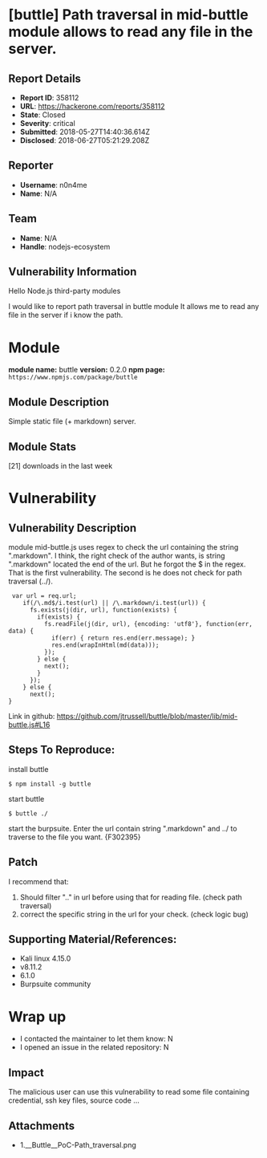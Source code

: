 # [buttle] Path traversal in mid-buttle module allows to read any file in the server.

## Report Details
- **Report ID**: 358112
- **URL**: https://hackerone.com/reports/358112
- **State**: Closed
- **Severity**: critical
- **Submitted**: 2018-05-27T14:40:36.614Z
- **Disclosed**: 2018-06-27T05:21:29.208Z

## Reporter
- **Username**: n0n4me
- **Name**: N/A

## Team
- **Name**: N/A
- **Handle**: nodejs-ecosystem

## Vulnerability Information
Hello Node.js third-party modules

I would like to report path traversal in buttle module
It allows me to read any file in the server if i know the path.

# Module

**module name:** buttle
**version:** 0.2.0
**npm page:** `https://www.npmjs.com/package/buttle`

## Module Description

Simple static file (+ markdown) server.

## Module Stats

[21] downloads in the last week

# Vulnerability

## Vulnerability Description

module mid-buttle.js uses regex to check the url containing the string ".markdown". I think, the right check of the author wants, is string ".markdown" located the end of the url. But he forgot the $ in the regex. That is the first vulnerability. The second is he does not check for path traversal (../). 

```
 var url = req.url;
    if(/\.md$/i.test(url) || /\.markdown/i.test(url)) {
      fs.exists(j(dir, url), function(exists) {
        if(exists) {
          fs.readFile(j(dir, url), {encoding: 'utf8'}, function(err, data) {
            if(err) { return res.end(err.message); }
            res.end(wrapInHtml(md(data)));
          });
        } else {
          next();
        }
      });
    } else {
      next();
}
```
Link in github: https://github.com/jtrussell/buttle/blob/master/lib/mid-buttle.js#L16
## Steps To Reproduce:

install buttle
```
$ npm install -g buttle
```
start buttle
```
$ buttle ./
```
start the burpsuite. Enter the url contain string ".markdown" and ../ to traverse to the file you want.
{F302395}
## Patch

I recommend that:
1. Should filter ".." in url before using that for reading file. (check path traversal)
2. correct the specific string in the url for your check. (check logic bug)

## Supporting Material/References:

- Kali linux 4.15.0
- v8.11.2
- 6.1.0
- Burpsuite community

# Wrap up

- I contacted the maintainer to let them know: N
- I opened an issue in the related repository: N

## Impact

The malicious user can use this vulnerability to read some file containing credential, ssh key files, source code ...

## Attachments
- 1.__Buttle__PoC-Path_traversal.png
